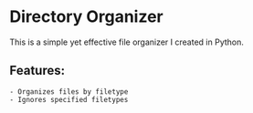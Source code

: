 # Directory Organizer
This is a simple yet effective file organizer I created in Python.

## Features:
    - Organizes files by filetype
    - Ignores specified filetypes